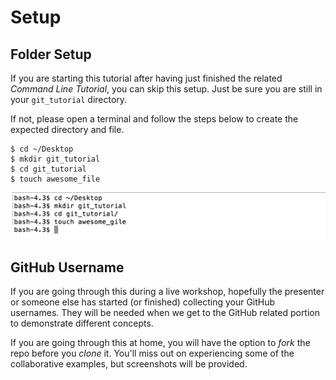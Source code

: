 # Setup

## Folder Setup

If you are starting this tutorial after having just finished the related _Command Line Tutorial_, you can skip this setup.  Just be sure you are still in your `git_tutorial` directory.

If not, please open a terminal and follow the steps below to create the expected directory and file.

```
$ cd ~/Desktop
$ mkdir git_tutorial
$ cd git_tutorial
$ touch awesome_file
```

![setup the folder](./images/setup.png)

## GitHub Username

If you are going through this during a live workshop, hopefully the presenter or someone else has started (or finished) collecting your GitHub usernames.  They will be needed when we get to the GitHub related portion to demonstrate different concepts.

If you are going through this at home, you will have the option to _fork_ the repo before you _clone_ it.  You'll miss out on experiencing some of the collaborative examples, but screenshots will be provided.
